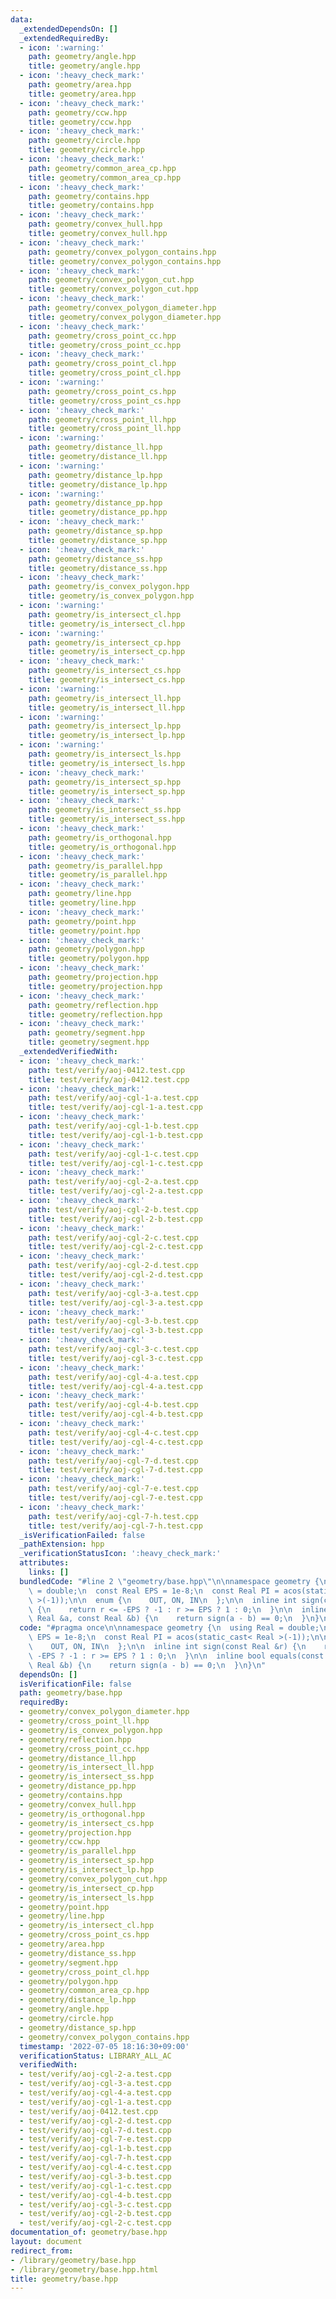 ```yaml
---
data:
  _extendedDependsOn: []
  _extendedRequiredBy:
  - icon: ':warning:'
    path: geometry/angle.hpp
    title: geometry/angle.hpp
  - icon: ':heavy_check_mark:'
    path: geometry/area.hpp
    title: geometry/area.hpp
  - icon: ':heavy_check_mark:'
    path: geometry/ccw.hpp
    title: geometry/ccw.hpp
  - icon: ':heavy_check_mark:'
    path: geometry/circle.hpp
    title: geometry/circle.hpp
  - icon: ':heavy_check_mark:'
    path: geometry/common_area_cp.hpp
    title: geometry/common_area_cp.hpp
  - icon: ':heavy_check_mark:'
    path: geometry/contains.hpp
    title: geometry/contains.hpp
  - icon: ':heavy_check_mark:'
    path: geometry/convex_hull.hpp
    title: geometry/convex_hull.hpp
  - icon: ':heavy_check_mark:'
    path: geometry/convex_polygon_contains.hpp
    title: geometry/convex_polygon_contains.hpp
  - icon: ':heavy_check_mark:'
    path: geometry/convex_polygon_cut.hpp
    title: geometry/convex_polygon_cut.hpp
  - icon: ':heavy_check_mark:'
    path: geometry/convex_polygon_diameter.hpp
    title: geometry/convex_polygon_diameter.hpp
  - icon: ':heavy_check_mark:'
    path: geometry/cross_point_cc.hpp
    title: geometry/cross_point_cc.hpp
  - icon: ':heavy_check_mark:'
    path: geometry/cross_point_cl.hpp
    title: geometry/cross_point_cl.hpp
  - icon: ':warning:'
    path: geometry/cross_point_cs.hpp
    title: geometry/cross_point_cs.hpp
  - icon: ':heavy_check_mark:'
    path: geometry/cross_point_ll.hpp
    title: geometry/cross_point_ll.hpp
  - icon: ':warning:'
    path: geometry/distance_ll.hpp
    title: geometry/distance_ll.hpp
  - icon: ':warning:'
    path: geometry/distance_lp.hpp
    title: geometry/distance_lp.hpp
  - icon: ':warning:'
    path: geometry/distance_pp.hpp
    title: geometry/distance_pp.hpp
  - icon: ':heavy_check_mark:'
    path: geometry/distance_sp.hpp
    title: geometry/distance_sp.hpp
  - icon: ':heavy_check_mark:'
    path: geometry/distance_ss.hpp
    title: geometry/distance_ss.hpp
  - icon: ':heavy_check_mark:'
    path: geometry/is_convex_polygon.hpp
    title: geometry/is_convex_polygon.hpp
  - icon: ':warning:'
    path: geometry/is_intersect_cl.hpp
    title: geometry/is_intersect_cl.hpp
  - icon: ':warning:'
    path: geometry/is_intersect_cp.hpp
    title: geometry/is_intersect_cp.hpp
  - icon: ':heavy_check_mark:'
    path: geometry/is_intersect_cs.hpp
    title: geometry/is_intersect_cs.hpp
  - icon: ':warning:'
    path: geometry/is_intersect_ll.hpp
    title: geometry/is_intersect_ll.hpp
  - icon: ':warning:'
    path: geometry/is_intersect_lp.hpp
    title: geometry/is_intersect_lp.hpp
  - icon: ':warning:'
    path: geometry/is_intersect_ls.hpp
    title: geometry/is_intersect_ls.hpp
  - icon: ':heavy_check_mark:'
    path: geometry/is_intersect_sp.hpp
    title: geometry/is_intersect_sp.hpp
  - icon: ':heavy_check_mark:'
    path: geometry/is_intersect_ss.hpp
    title: geometry/is_intersect_ss.hpp
  - icon: ':heavy_check_mark:'
    path: geometry/is_orthogonal.hpp
    title: geometry/is_orthogonal.hpp
  - icon: ':heavy_check_mark:'
    path: geometry/is_parallel.hpp
    title: geometry/is_parallel.hpp
  - icon: ':heavy_check_mark:'
    path: geometry/line.hpp
    title: geometry/line.hpp
  - icon: ':heavy_check_mark:'
    path: geometry/point.hpp
    title: geometry/point.hpp
  - icon: ':heavy_check_mark:'
    path: geometry/polygon.hpp
    title: geometry/polygon.hpp
  - icon: ':heavy_check_mark:'
    path: geometry/projection.hpp
    title: geometry/projection.hpp
  - icon: ':heavy_check_mark:'
    path: geometry/reflection.hpp
    title: geometry/reflection.hpp
  - icon: ':heavy_check_mark:'
    path: geometry/segment.hpp
    title: geometry/segment.hpp
  _extendedVerifiedWith:
  - icon: ':heavy_check_mark:'
    path: test/verify/aoj-0412.test.cpp
    title: test/verify/aoj-0412.test.cpp
  - icon: ':heavy_check_mark:'
    path: test/verify/aoj-cgl-1-a.test.cpp
    title: test/verify/aoj-cgl-1-a.test.cpp
  - icon: ':heavy_check_mark:'
    path: test/verify/aoj-cgl-1-b.test.cpp
    title: test/verify/aoj-cgl-1-b.test.cpp
  - icon: ':heavy_check_mark:'
    path: test/verify/aoj-cgl-1-c.test.cpp
    title: test/verify/aoj-cgl-1-c.test.cpp
  - icon: ':heavy_check_mark:'
    path: test/verify/aoj-cgl-2-a.test.cpp
    title: test/verify/aoj-cgl-2-a.test.cpp
  - icon: ':heavy_check_mark:'
    path: test/verify/aoj-cgl-2-b.test.cpp
    title: test/verify/aoj-cgl-2-b.test.cpp
  - icon: ':heavy_check_mark:'
    path: test/verify/aoj-cgl-2-c.test.cpp
    title: test/verify/aoj-cgl-2-c.test.cpp
  - icon: ':heavy_check_mark:'
    path: test/verify/aoj-cgl-2-d.test.cpp
    title: test/verify/aoj-cgl-2-d.test.cpp
  - icon: ':heavy_check_mark:'
    path: test/verify/aoj-cgl-3-a.test.cpp
    title: test/verify/aoj-cgl-3-a.test.cpp
  - icon: ':heavy_check_mark:'
    path: test/verify/aoj-cgl-3-b.test.cpp
    title: test/verify/aoj-cgl-3-b.test.cpp
  - icon: ':heavy_check_mark:'
    path: test/verify/aoj-cgl-3-c.test.cpp
    title: test/verify/aoj-cgl-3-c.test.cpp
  - icon: ':heavy_check_mark:'
    path: test/verify/aoj-cgl-4-a.test.cpp
    title: test/verify/aoj-cgl-4-a.test.cpp
  - icon: ':heavy_check_mark:'
    path: test/verify/aoj-cgl-4-b.test.cpp
    title: test/verify/aoj-cgl-4-b.test.cpp
  - icon: ':heavy_check_mark:'
    path: test/verify/aoj-cgl-4-c.test.cpp
    title: test/verify/aoj-cgl-4-c.test.cpp
  - icon: ':heavy_check_mark:'
    path: test/verify/aoj-cgl-7-d.test.cpp
    title: test/verify/aoj-cgl-7-d.test.cpp
  - icon: ':heavy_check_mark:'
    path: test/verify/aoj-cgl-7-e.test.cpp
    title: test/verify/aoj-cgl-7-e.test.cpp
  - icon: ':heavy_check_mark:'
    path: test/verify/aoj-cgl-7-h.test.cpp
    title: test/verify/aoj-cgl-7-h.test.cpp
  _isVerificationFailed: false
  _pathExtension: hpp
  _verificationStatusIcon: ':heavy_check_mark:'
  attributes:
    links: []
  bundledCode: "#line 2 \"geometry/base.hpp\"\n\nnamespace geometry {\n  using Real\
    \ = double;\n  const Real EPS = 1e-8;\n  const Real PI = acos(static_cast< Real\
    \ >(-1));\n\n  enum {\n    OUT, ON, IN\n  };\n\n  inline int sign(const Real &r)\
    \ {\n    return r <= -EPS ? -1 : r >= EPS ? 1 : 0;\n  }\n\n  inline bool equals(const\
    \ Real &a, const Real &b) {\n    return sign(a - b) == 0;\n  }\n}\n"
  code: "#pragma once\n\nnamespace geometry {\n  using Real = double;\n  const Real\
    \ EPS = 1e-8;\n  const Real PI = acos(static_cast< Real >(-1));\n\n  enum {\n\
    \    OUT, ON, IN\n  };\n\n  inline int sign(const Real &r) {\n    return r <=\
    \ -EPS ? -1 : r >= EPS ? 1 : 0;\n  }\n\n  inline bool equals(const Real &a, const\
    \ Real &b) {\n    return sign(a - b) == 0;\n  }\n}\n"
  dependsOn: []
  isVerificationFile: false
  path: geometry/base.hpp
  requiredBy:
  - geometry/convex_polygon_diameter.hpp
  - geometry/cross_point_ll.hpp
  - geometry/is_convex_polygon.hpp
  - geometry/reflection.hpp
  - geometry/cross_point_cc.hpp
  - geometry/distance_ll.hpp
  - geometry/is_intersect_ll.hpp
  - geometry/is_intersect_ss.hpp
  - geometry/distance_pp.hpp
  - geometry/contains.hpp
  - geometry/convex_hull.hpp
  - geometry/is_orthogonal.hpp
  - geometry/is_intersect_cs.hpp
  - geometry/projection.hpp
  - geometry/ccw.hpp
  - geometry/is_parallel.hpp
  - geometry/is_intersect_sp.hpp
  - geometry/is_intersect_lp.hpp
  - geometry/convex_polygon_cut.hpp
  - geometry/is_intersect_cp.hpp
  - geometry/is_intersect_ls.hpp
  - geometry/point.hpp
  - geometry/line.hpp
  - geometry/is_intersect_cl.hpp
  - geometry/cross_point_cs.hpp
  - geometry/area.hpp
  - geometry/distance_ss.hpp
  - geometry/segment.hpp
  - geometry/cross_point_cl.hpp
  - geometry/polygon.hpp
  - geometry/common_area_cp.hpp
  - geometry/distance_lp.hpp
  - geometry/angle.hpp
  - geometry/circle.hpp
  - geometry/distance_sp.hpp
  - geometry/convex_polygon_contains.hpp
  timestamp: '2022-07-05 18:16:30+09:00'
  verificationStatus: LIBRARY_ALL_AC
  verifiedWith:
  - test/verify/aoj-cgl-2-a.test.cpp
  - test/verify/aoj-cgl-3-a.test.cpp
  - test/verify/aoj-cgl-4-a.test.cpp
  - test/verify/aoj-cgl-1-a.test.cpp
  - test/verify/aoj-0412.test.cpp
  - test/verify/aoj-cgl-2-d.test.cpp
  - test/verify/aoj-cgl-7-d.test.cpp
  - test/verify/aoj-cgl-7-e.test.cpp
  - test/verify/aoj-cgl-1-b.test.cpp
  - test/verify/aoj-cgl-7-h.test.cpp
  - test/verify/aoj-cgl-4-c.test.cpp
  - test/verify/aoj-cgl-3-b.test.cpp
  - test/verify/aoj-cgl-1-c.test.cpp
  - test/verify/aoj-cgl-4-b.test.cpp
  - test/verify/aoj-cgl-3-c.test.cpp
  - test/verify/aoj-cgl-2-b.test.cpp
  - test/verify/aoj-cgl-2-c.test.cpp
documentation_of: geometry/base.hpp
layout: document
redirect_from:
- /library/geometry/base.hpp
- /library/geometry/base.hpp.html
title: geometry/base.hpp
---
```

